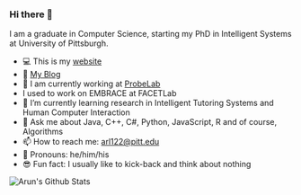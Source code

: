 ### Hi there 👋

I am a graduate in Computer Science, starting my PhD in Intelligent Systems at University of Pittsburgh.

- :computer: This is my [website](https://a2un.github.io)
- :page_with_curl: [My Blog](https://a2un.github.io/blog.html)
- 🔭 I am currently working at [ProbeLab](https://www.dbmi.pitt.edu/content/probe)
- I used to work on EMBRACE at FACETLab
- 🌱 I’m currently learning research in Intelligent Tutoring Systems and Human Computer Interaction
- 💬 Ask me about Java, C++, C#, Python, JavaScript, R and of course, Algorithms
- 📫 How to reach me: arl122@pitt.edu
- :man: Pronouns: he/him/his
- :sunglasses: Fun fact: I usually like to kick-back and think about nothing

![Arun's Github Stats](https://github-readme-stats.vercel.app/api?username=a2un)
